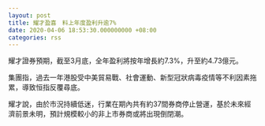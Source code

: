 ```yaml
---
layout: post
title: 耀才盈喜　料上年度盈利升逾7%
date: 2020-04-06 18:53:30.000000000 +08:00
categories: rss
---
```


耀才證券預期，截至3月底，全年盈利將按年增長約7.3%，升至約4.73億元。

集團指，過去一年港股受中美貿易戰、社會運動、新型冠狀病毒疫情等不利因素拖累，導致恒指反覆尋底。

耀才說，由於市況持續低迷，行業在期內共有約37間券商停止營運，基於未來經濟前景未明，預計規模較小的非上市券商或將出現倒閉潮。
